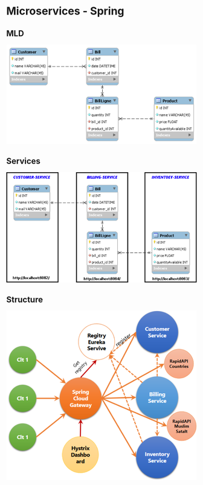 # Microservices - Spring

## MLD
![alt text](https://github.com/Medomane/Microservices-1/blob/master/MLD-TP1.png?raw=true)

## Services
![alt text](https://github.com/Medomane/Microservices-1/blob/master/Services.png?raw=true)

## Structure
![alt text](https://github.com/Medomane/Microservices-1/blob/master/Structure.PNG?raw=true)
